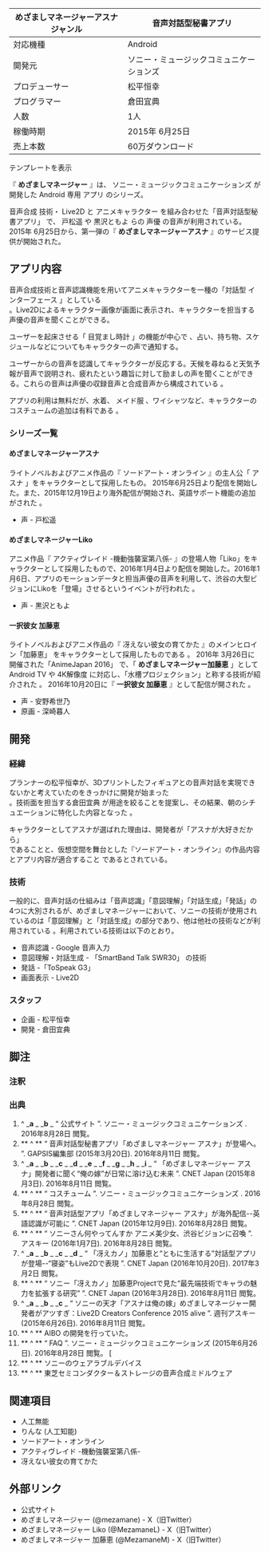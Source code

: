 めざましマネージャーアスナ  ジャンル  |  音声対話型秘書アプリ   
---|---  
対応機種  |  Android   
開発元  |  ソニー・ミュージックコミュニケーションズ   
プロデューサー  |  松平恒幸   
プログラマー  |  倉田宜典   
人数  |  1人   
稼働時期  |  2015年  6月25日     
売上本数  |  60万ダウンロード     
テンプレートを表示  
  
『 **めざましマネージャー** 』は、  ソニー・ミュージックコミュニケーションズ  が開発した  Android  専用  アプリ  のシリーズ。

音声合成  技術・  Live2D  と  アニメキャラクター  を組み合わせた「音声対話型秘書アプリ」    で、  戸松遥  や  黒沢ともよ
らの  声優  の音声が利用されている。  2015年  6月25日から、第一弾の『 **めざましマネージャーアスナ** 』のサービス提供が開始された。

##  アプリ内容



音声合成技術と音声認識機能を用いてアニメキャラクターを一種の「対話型  インターフェース  」としている  
。Live2Dによるキャラクター画像が画面に表示され、キャラクターを担当する声優の音声を聞くことができる。

ユーザーを起床させる「  目覚まし時計  」の機能が中心で    、占い、持ち物、スケジュールなどについてもキャラクターの声で通知する。

ユーザーからの音声を認識してキャラクターが反応する。天候を尋ねると天気予報が音声で説明され、疲れたという趣旨に対して励ましの声を聞くことができる。これらの音声は声優の収録音声と合成音声から構成されている
  。

アプリの利用は無料だが、水着、  メイド服  、ワイシャツなど、キャラクターのコスチュームの追加は有料である    。

###  シリーズ一覧



####  めざましマネージャーアスナ



ライトノベルおよびアニメ作品の『  ソードアート・オンライン  』の主人公「  アスナ  」をキャラクターとして採用したもの。
2015年6月25日より配信を開始した。また、2015年12月19日より海外配信が開始され、英語サポート機能の追加がされた    。

  * 声 -  戸松遥 

####  めざましマネージャーLiko



アニメ作品『  アクティヴレイド -機動強襲室第八係-
』の登場人物「Liko」をキャラクターとして採用したもので、2016年1月4日より配信を開始した。2016年1月6日、アプリのモーションデータと担当声優の音声を利用して、渋谷の大型ビジョンにLikoを「登場」させるというイベントが行われた
  。

  * 声 -  黒沢ともよ 

####  一択彼女 加藤恵



ライトノベルおよびアニメ作品の『  冴えない彼女の育てかた  』のメインヒロイン「加藤恵」 をキャラクターとして採用したものである    。
2016年  3月26日に開催された「AnimeJapan 2016」 で、「 **めざましマネージャー加藤恵** 」として  Android TV  や
4K解像度  に対応し、「水槽プロジェクション」と称する技術が紹介された    。 2016年10月20日に『 **一択彼女 加藤恵**
』として配信が開された    。

  * 声 -  安野希世乃   
  * 原画 -  深崎暮人   

##  開発



###  経緯



プランナーの松平恒幸が、3Dプリントしたフィギュアとの音声対話を実現できないかと考えていたのをきっかけに開発が始まった  
。技術面を担当する倉田宜典    が用途を絞ることを提案し、その結果、朝のシチュエーションに特化した内容となった    。

キャラクターとしてアスナが選ばれた理由は、開発者が「アスナが大好きだから」  
であることと、仮想空間を舞台とした『ソードアート・オンライン』の作品内容とアプリ内容が適合すること    であるとされている。

###  技術



一般的に、音声対話の仕組みは「音声認識」「意図理解」「対話生成」「発話」の4つに大別されるが、めざましマネージャーにおいて、ソニーの技術が使用されているのは「意図理解」と「対話生成」の部分であり、他は他社の技術などが利用されている
  。利用されている技術は以下のとおり。

  * 音声認識 -  Google  音声入力   
  * 意図理解・対話生成 - 「SmartBand Talk SWR30」    の技術   
  * 発話 -「ToSpeak G3」     
  * 画面表示 -  Live2D 

###  スタッフ



  * 企画 - 松平恒幸   
  * 開発 - 倉田宜典   

##  脚注



###  注釈



###  出典



  1. ^  _**a** _ _**b** _ “  公式サイト  ”.  ソニー・ミュージックコミュニケーションズ  .  2016年8月28日  閲覧。 
  2. ** ^  ** “  音声対話型秘書アプリ「めざましマネージャー アスナ」が登場へ。  ”. GAPSIS編集部 (2015年3月20日).  2016年8月11日  閲覧。 
  3. ^  _**a** _ _**b** _ _**c** _ _**d** _ _**e** _ _**f** _ _**g** _ _**h** _ _**i** _ “  「めざましマネージャー アスナ」開発者に聞く“俺の嫁”が日常に溶け込む未来  ”.  CNET Japan  (2015年8月3日).  2016年8月11日  閲覧。 
  4. ** ^  ** “  コスチューム  ”.  ソニー・ミュージックコミュニケーションズ  .  2016年8月28日  閲覧。 
  5. ** ^  ** “  音声対話型アプリ「めざましマネージャー アスナ」が海外配信--英語認識が可能に  ”.  CNET Japan  (2015年12月9日).  2016年8月28日  閲覧。 
  6. ** ^  ** “  ソニーさん何やってんすか アニメ美少女、渋谷ビジョンに召喚  ”.  アスキー  (2016年1月7日).  2016年8月28日  閲覧。 
  7. ^  _**a** _ _**b** _ _**c** _ _**d** _ “  「冴えカノ」加藤恵と“ともに生活する”対話型アプリが登場--“寝姿”もLive2Dで表現  ”.  CNET Japan  (2016年10月20日).  2017年3月2日  閲覧。 
  8. ** ^  ** “  ソニー「冴えカノ」加藤恵Projectで見た“最先端技術でキャラの魅力を拡張する研究”  ”.  CNET Japan  (2016年3月28日).  2016年8月11日  閲覧。 
  9. ^  _**a** _ _**b** _ _**c** _ “  ソニーの天才「アスナは俺の嫁」めざましマネージャー開発者がアツすぎ：Live2D Creators Conference 2015 alive  ”.  週刊アスキー  (2015年6月26日).  2016年8月11日  閲覧。 
  10. ** ^  ** AIBO  の開発を行っていた。 
  11. ** ^  ** “  FAQ  ”.  ソニー・ミュージックコミュニケーションズ  (2015年6月26日).  2016年8月28日  閲覧。  [ 
  12. ** ^  ** ソニーのウェアラブルデバイス 
  13. ** ^  ** 東芝セミコンダクター＆ストレージの音声合成ミドルウェア 

##  関連項目



  * 人工無能 
  * りんな (人工知能) 
  * ソードアート・オンライン 
  * アクティヴレイド -機動強襲室第八係- 
  * 冴えない彼女の育てかた 

##  外部リンク



  * 公式サイト 
  * めざましマネージャー  (@mezamane) -  X（旧Twitter） 
  * めざましマネージャー Liko  (@MezamaneL) -  X（旧Twitter） 
  * めざましマネージャー 加藤恵  (@MezamaneM) -  X（旧Twitter） 

